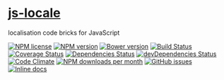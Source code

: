 [js-locale](http://aureooms.github.io/js-locale)
==

localisation code bricks for JavaScript

[![NPM license](http://img.shields.io/npm/l/@aureooms/js-locale.svg?style=flat)](https://raw.githubusercontent.com/aureooms/js-locale/master/LICENSE)
[![NPM version](http://img.shields.io/npm/v/@aureooms/js-locale.svg?style=flat)](https://www.npmjs.org/package/@aureooms/js-locale)
[![Bower version](http://img.shields.io/bower/v/@aureooms/js-locale.svg?style=flat)](http://bower.io/search/?q=@aureooms/js-locale)
[![Build Status](http://img.shields.io/travis/aureooms/js-locale.svg?style=flat)](https://travis-ci.org/aureooms/js-locale)
[![Coverage Status](http://img.shields.io/coveralls/aureooms/js-locale.svg?style=flat)](https://coveralls.io/r/aureooms/js-locale)
[![Dependencies Status](http://img.shields.io/david/aureooms/js-locale.svg?style=flat)](https://david-dm.org/aureooms/js-locale#info=dependencies)
[![devDependencies Status](http://img.shields.io/david/dev/aureooms/js-locale.svg?style=flat)](https://david-dm.org/aureooms/js-locale#info=devDependencies)
[![Code Climate](http://img.shields.io/codeclimate/github/aureooms/js-locale.svg?style=flat)](https://codeclimate.com/github/aureooms/js-locale)
[![NPM downloads per month](http://img.shields.io/npm/dm/@aureooms/js-locale.svg?style=flat)](https://www.npmjs.org/package/@aureooms/js-locale)
[![GitHub issues](http://img.shields.io/github/issues/aureooms/js-locale.svg?style=flat)](https://github.com/aureooms/js-locale/issues)
[![Inline docs](http://inch-ci.org/github/aureooms/js-locale.svg?branch=master&style=shields)](http://inch-ci.org/github/aureooms/js-locale)
